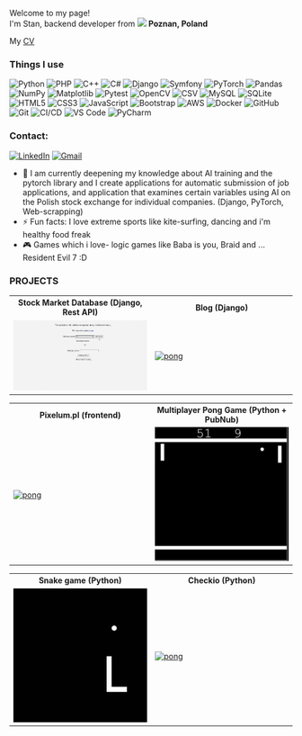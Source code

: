 <p>Welcome to my page! </br> I'm Stan, backend developer from <img src="https://cdn-icons-png.flaticon.com/512/4628/4628690.png" width="13"/> <b>Poznan, Poland</b>

My <a href="https://github.com/Stanotech/Stanotech/blob/main/Stanis%C5%82aw%20Rogala.pdf">CV</a>   
     
<h3>Things I use</h3>         
                  
<p>        

  <!-- Programming Languages -->
<img alt="Python" src="https://img.shields.io/badge/Python-3776AB?style=for-the-badge&logo=python&logoColor=white" />
<img alt="PHP" src="https://img.shields.io/badge/PHP-777BB4?style=for-the-badge&logo=php&logoColor=white" />
<img alt="C++" src="https://img.shields.io/badge/C++-00599C?style=for-the-badge&logo=cplusplus&logoColor=white" />
<img alt="C#" src="https://img.shields.io/badge/C%23-239120?style=for-the-badge&logo=csharp&logoColor=white" />

<!-- Frameworks & Libraries -->
<img alt="Django" src="https://img.shields.io/badge/Django-092E20?style=for-the-badge&logo=django&logoColor=white" />
<img alt="Symfony" src="https://img.shields.io/badge/Symfony-000000?style=for-the-badge&logo=symfony&logoColor=white" />
<img alt="PyTorch" src="https://img.shields.io/badge/PyTorch-EE4C2C?style=for-the-badge&logo=pytorch&logoColor=white" />
<img alt="Pandas" src="https://img.shields.io/badge/Pandas-150458?style=for-the-badge&logo=pandas&logoColor=white" />
<img alt="NumPy" src="https://img.shields.io/badge/NumPy-013243?style=for-the-badge&logo=numpy&logoColor=white" />
<img alt="Matplotlib" src="https://img.shields.io/badge/Matplotlib-11557C?style=for-the-badge&logo=matplotlib&logoColor=white" />
<img alt="Pytest" src="https://img.shields.io/badge/Pytest-0A9EDC?style=for-the-badge&logo=pytest&logoColor=white" />
<img alt="OpenCV" src="https://img.shields.io/badge/OpenCV-5C3EE8?style=for-the-badge&logo=opencv&logoColor=white" />

<!-- Data & Databases -->
<img alt="CSV" src="https://img.shields.io/badge/CSV-FF9800?style=for-the-badge&logo=csv&logoColor=white" />
<img alt="MySQL" src="https://img.shields.io/badge/MySQL-4479A1?style=for-the-badge&logo=mysql&logoColor=white" />
<img alt="SQLite" src="https://img.shields.io/badge/SQLite-003B57?style=for-the-badge&logo=sqlite&logoColor=white" />

<!-- Web Development -->
<img alt="HTML5" src="https://img.shields.io/badge/HTML5-E34F26?style=for-the-badge&logo=html5&logoColor=white" />
<img alt="CSS3" src="https://img.shields.io/badge/CSS3-1572B6?style=for-the-badge&logo=css3&logoColor=white" />
<img alt="JavaScript" src="https://img.shields.io/badge/JavaScript-F7DF1E?style=for-the-badge&logo=javascript&logoColor=black" />
<img alt="Bootstrap" src="https://img.shields.io/badge/Bootstrap-7952B3?style=for-the-badge&logo=bootstrap&logoColor=white" />

<!-- Cloud & DevOps -->
<img alt="AWS" src="https://img.shields.io/badge/AWS-232F3E?style=for-the-badge&logo=amazonaws&logoColor=white" />
<img alt="Docker" src="https://img.shields.io/badge/Docker-2496ED?style=for-the-badge&logo=docker&logoColor=white" />
<img alt="GitHub" src="https://img.shields.io/badge/GitHub-100000?style=for-the-badge&logo=github&logoColor=white" />
<img alt="Git" src="https://img.shields.io/badge/GIT-E44C30?style=for-the-badge&logo=git&logoColor=white" />
<img alt="CI/CD" src="https://img.shields.io/badge/CI/CD-6DA55F?style=for-the-badge&logo=githubactions&logoColor=white" />

<!-- IDEs & Tools -->
<img alt="VS Code" src="https://img.shields.io/badge/VS_Code-007ACC?style=for-the-badge&logo=visualstudiocode&logoColor=white" />
<img alt="PyCharm" src="https://img.shields.io/badge/PyCharm-000000?style=for-the-badge&logo=pycharm&logoColor=white" />


  
  
</p>

<h3>Contact:</h3>

[![LinkedIn](https://img.shields.io/badge/LinkedIn-0077B5?style=for-the-badge&logo=linkedin&logoColor=white)](https://linkedin.com/in/standev )
[![Gmail](https://img.shields.io/badge/Gmail-D14836?style=for-the-badge&logo=gmail&logoColor=white)](mailto:strogala@gmail.com)


- 🌱 I am currently deepening my knowledge about AI training and the pytorch library and I create applications for automatic submission of job applications, and application that examines certain variables using AI on the Polish stock exchange for individual companies. (Django, PyTorch, Web-scrapping)
- ⚡ Fun facts: I love extreme sports like kite-surfing, dancing and i'm healthy food freak
- 🎮 Games which i love- logic games like Baba is you, Braid and ... Resident Evil 7 :D

<h3>PROJECTS</h3>
<table>
 <tr>
    <th>Stock Market Database (Django, Rest API)</th>
    <th>Blog (Django)</th>
 </tr>
 <tr>
  <td width="50%">
   <a href="https://github.com/Stanotech/stock_market"><img alt="pong" src="assets/Stock_market.gif"> </img></a>   
  </td>
  <td width="50%">
  <a href="https://github.com/Stanotech/Django_blog"><img alt="pong" src="assets/blog.gif"> </img></a>   
  </td>
 </tr>
</table>

<div align="center";> 
  
<table style="margin:0 auto;">
 <tr>
    <th>Pixelum.pl (frontend)</th>
    <th>Multiplayer Pong Game (Python + PubNub)</th>
 </tr>
 <tr style: width="100%">
  <td width="50%">
   <a href="https://github.com/Stanotech/Pixelum"><img alt="pong" src="assets/pixelum.gif" width="100%"> </img></a>   
  </td>
  <td width="50%">     
   <a href="https://github.com/Stanotech/Pong-multiplayer-online"><img alt="pong" src="assets/pong.gif"> </img></a>
  </td>
 </tr>
</table>
</div>

<table>
 <tr>
    <th>Snake game (Python)</th>
    <th>Checkio (Python)</th>
 </tr>
 <tr>
  <td width="50%">
   <a href="https://github.com/Stanotech/Snake"><img alt="pong" src="assets/snake.gif" width="100%"> </img></a> 
  </td>
  <td width="50%">
   <a href="https://github.com/Stanotech/perfection_training_checkio"><img alt="pong" src="assets/checkio.gif"> </img></a> 
  </td>
 </tr>
</table>


